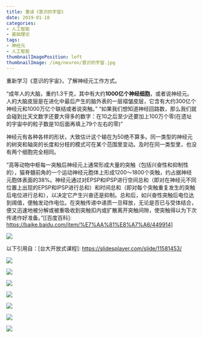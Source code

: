 ```yaml
---
title: 重读《意识的宇宙》
date: 2019-01-18
categories:
- 人工智能
- 基础理论
tags:
- 神经元
- 人工智能
thumbnailImagePosition: left
thumbnailImage: /img/neuron/意识的宇宙.jpg
---
```


重新学习《意识的宇宙》，了解神经元工作方式。
<!--more-->

“成年人的大脑，重约1.3千克，其中有大约**1000亿个神经细胞**，或者说神经元。人的大脑皮层是在进化中最后产生的脑外表的一层褶皱皮层，它含有大约300亿个神经元和1000万亿个联结或者说突触。”
“如果我们想知道神经回路数，那么我们就会碰到比天文数字还要大得多的数字：在10之后至少还要加上100万个零(在遗址的宇宙中的粒子数是10后面再填上79个左右的零)”

神经元有各种各样的形状，大致估计这个输在为50绝不算多。同一类型的神经元的树突和轴突的长度和分枝的模式可在某个范围里变动。及时在同一类型里，也没有两个细胞完全相同。

“高等动物中枢每一突触后神经元上通常形成大量的突触（包括兴奋性和抑制性的），猫脊髓前角的一个运动神经元胞体上形成1200～1800个突触，约占据神经元胞体表面的38%。神经元通过对EPSP和IPSP进行空间总和（即对在神经元不同位置上出现的EPSP和IPSP进行总和）和时间总和（即对每个突触重复发生的突触后电位进行总和），以决定它产生兴奋还是抑制。总和后，如兴奋性突触后电位达到阈值，便触发动作电位。在突触传递中递质一旦释放，无论是否已与受体结合，便又迅速地被分解或被重吸收到突触扣内或扩散离开突触间隙，使突触得以为下次传递作好准备。”[[百度百科]: https://baike.baidu.com/item/%E7%AA%81%E8%A7%A6/449914]


![](/img/neuron/大脑结构.png)

以下引用自：[台大开放式课程]: https://slidesplayer.com/slide/11581453/

![](/img/neuron/神经系统的构造与衔接.png)

![](/img/neuron/神经元之间的信息传递.png)

![](/img/neuron/联络神经元.png)

![](/img/neuron/神经讯息的传递.png)

![](/img/neuron/动作电位的传递.png)

![](/img/neuron/动作电位.png)

![](/img/neuron/产生动作电位的要素.png)

